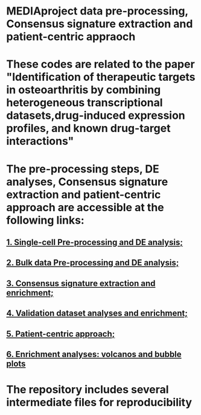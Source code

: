 # MEDIAproject data pre-processing, Consensus signature extraction and patient-centric appraoch
# These codes are related to the paper "Identification of therapeutic targets in osteoarthritis by combining heterogeneous transcriptional datasets,drug-induced expression profiles, and known drug-target interactions"

# The pre-processing steps, DE analyses, Consensus signature extraction and patient-centric approach are accessible at the following links:
## [1. Single-cell Pre-processing and DE analysis;](https://ceccarellilab.github.io/MEDIAproject/1_singleCell_preProc.html)
## [2. Bulk data Pre-processing and DE analysis;](https://ceccarellilab.github.io/MEDIAproject/2_Bulk_PreProcessing_DE.html)
## [3. Consensus signature extraction and enrichment;](https://ceccarellilab.github.io/MEDIAproject/3_Signature_Integration.html)
## [4. Validation dataset analyses and enrichment;](https://ceccarellilab.github.io/MEDIAproject/4_AnalysesOnValidation.html)
## [5. Patient-centric approach;](https://ceccarellilab.github.io/MEDIAproject/5_Models_Elastic_RIDGE.html)
## [6. Enrichment analyses: volcanos and bubble plots](https://ceccarellilab.github.io/MEDIAproject/6_EnrichmentAnalyses.html)

# The repository includes several intermediate files for reproducibility
